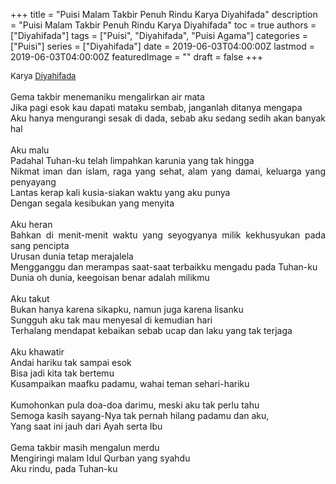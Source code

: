 +++
title = "Puisi Malam Takbir Penuh Rindu Karya Diyahifada"
description = "Puisi Malam Takbir Penuh Rindu Karya Diyahifada"
toc = true
authors = ["Diyahifada"]
tags = ["Puisi", "Diyahifada", "Puisi Agama"]
categories = ["Puisi"]
series = ["Diyahifada"]
date = 2019-06-03T04:00:00Z
lastmod = 2019-06-03T04:00:00Z
featuredImage = ""
draft = false
+++

<div style="text-align: justify;">
<div style="font-size: small;">Karya <a href="/authors/diyahifada/" target="_blank">Diyahifada</a></div><br />
Gema takbir menemaniku mengalirkan air mata<br />Jika pagi esok kau dapati mataku sembab, janganlah ditanya mengapa<br />Aku hanya mengurangi sesak di dada, sebab aku sedang sedih akan banyak hal<br /><br />Aku malu<br />Padahal Tuhan-ku telah limpahkan karunia yang tak hingga<br />Nikmat iman dan islam, raga yang sehat, alam yang damai, keluarga yang penyayang<br />Lantas kerap kali kusia-siakan waktu yang aku punya<br />Dengan segala kesibukan yang menyita<br /><br />Aku heran<br />Bahkan di menit-menit waktu yang seyogyanya milik kekhusyukan pada sang pencipta<br />Urusan dunia tetap merajalela<br />Mengganggu dan merampas saat-saat terbaikku mengadu pada Tuhan-ku<br />Dunia oh dunia, keegoisan benar adalah milikmu<br /><br />Aku takut<br />Bukan hanya karena sikapku, namun juga karena lisanku<br />Sungguh aku tak mau menyesal di kemudian hari<br />Terhalang mendapat kebaikan sebab ucap dan laku yang tak terjaga<br /><br />Aku khawatir<br />Andai hariku tak sampai esok<br />Bisa jadi kita tak bertemu<br />Kusampaikan maafku padamu, wahai teman sehari-hariku<br /><br />Kumohonkan pula doa-doa darimu, meski aku tak perlu tahu<br />Semoga kasih sayang-Nya tak pernah hilang padamu dan aku,<br />Yang saat ini jauh dari Ayah serta Ibu<br /><br />Gema takbir masih mengalun merdu<br />Mengiringi malam Idul Qurban yang syahdu<br />Aku rindu, pada Tuhan-ku</div>
